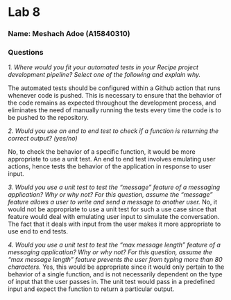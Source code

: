 # Lab 8

### Name: Meshach Adoe (A15840310)

### Questions
*1. Where would you fit your automated tests in your Recipe project development pipeline? Select one of the following and explain why.*

The automated tests should be configured within a Github action that runs whenever code is pushed. This is necessary to ensure that the behavior of the code remains as expected throughout the development process, and eliminates the need of manually running the tests every time the code is to be pushed to the repository.

*2. Would you use an end to end test to check if a function is returning the correct output? (yes/no)*

No, to check the behavior of a specific function, it would be more appropriate to use a unit test. An end to end test involves emulating user actions, hence tests the behavior of the application in response to user input.

*3. Would you use a unit test to test the “message” feature of a messaging application? Why or why not? For this question, assume the “message” feature allows a user to write and send a message to another user.*
No, it would not be appropriate to use a unit test for such a use case since that feature would deal with emulating user input to simulate the conversation. The fact that it deals with input from the user makes it more appropriate to use end to end tests.

*4. Would you use a unit test to test the “max message length” feature of a messaging application? Why or why not? For this question, assume the “max message length” feature prevents the user from typing more than 80 characters.*
Yes, this would be appropriate since it would only pertain to the behavior of a single function, and is not necessarily dependent on the type of input that the user passes in. The unit test would pass in a predefined input and expect the function to return a particular output.